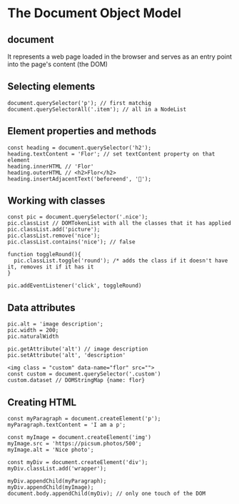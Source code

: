 # The Document Object Model
## document
It represents a web page loaded in the browser and serves as an entry point into the page's content (the DOM)

## Selecting elements

    document.querySelector('p'); // first matchig 
    document.querySelectorAll('.item'); // all in a NodeList

## Element properties and methods

    const heading = document.querySelector('h2');
    heading.textContent = 'Flor'; // set textContent property on that element
    heading.innerHTML // 'Flor'
    heading.outerHTML // <h2>Flor</h2>
    heading.insertAdjacentText('beforeend', '🍕');

## Working with classes

    const pic = document.querySelector('.nice');
    pic.classList // DOMTokenList with all the classes that it has applied
    pic.classList.add('picture');
    pic.classList.remove('nice');
    pic.classList.contains('nice'); // false
    
    function toggleRound(){
      pic.classList.toggle('round'); /* adds the class if it doesn't have it, removes it if it has it
    }
    
    pic.addEventListener('click', toggleRound)
    
## Data attributes

    pic.alt = 'image description';
    pic.width = 200;
    pic.naturalWidth
    
    pic.getAttribute('alt') // image description
    pic.setAttribute('alt', 'description'
    
    <img class = "custom" data-name="flor" src="">
    const custom = document.querySelector('.custom')
    custom.dataset // DOMStringMap {name: flor}
    
## Creating HTML

    const myParagraph = document.createElement('p');
    myParagraph.textContent = 'I am a p';
    
    const myImage = document.createElement('img')
    myImage.src = 'https://picsum.photos/500';
    myImage.alt = 'Nice photo';
    
    const myDiv = document.createElement('div');
    myDiv.classList.add('wrapper');
    
    myDiv.appendChild(myParagraph);
    myDiv.appendChild(myImage);
    document.body.appendChild(myDiv); // only one touch of the DOM
